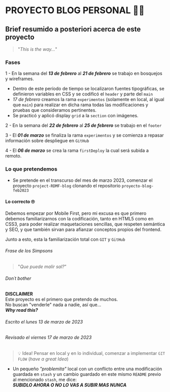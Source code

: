 # PROYECTO BLOG PERSONAL 📕🧠
## Brief resumido a posteriori acerca de este proyecto

> "_This is the way..._"

### Fases

1 - En la semana del **_13 de febrero_** al **_21 de febrero_** se trabajo en bosquejos y wireframes.

- Dentro de este período de tiempo se localizaron fuentes tipográficas, se definieron variables en CSS y se codificó el `header` y parte del `main`
- *17 de febrero* creamos la rama `experimentos` (solamente en local, al igual que `main`) para realizar en dicha rama todas las modificaciones y pruebas que consideramos pertinentes.
- Se practicó y aplicó display `grid` a la `section` con imágenes.

2 - En la semana del **_22 de febrero_** al **_25 de febrero_** se trabajo en el `footer`

3 - El **_01 de marzo_** se finaliza la rama `experimentos` y se comienza a repasar información sobre despliegue en `GitHub`

4 - El **_06 de marzo_** se crea la rama `firstDeploy` la cual será subida a remoto.

### Lo que pretendemos

- Se pretende en el transcurso del mes de marzo 2023, comenzar el proyecto `project-RDMF-blog` clonando el repositorio `proyecto-blog-feb2023`

#### Lo correcto 🙄
Debemos empezar por Mobile First, pero mi excusa es que primero debemos familiarizarnos con la codificación, tanto en HTML5 como en CSS3, para poder realizar maquetaciones sencillas, que respeten semántica y SEO, y que también sirvan para afianzar conceptos propios del frontend.

Junto a esto, esta la familiarización total con `GIT` y `GitHub`

###### Frase de los Simpsons
> "_Que puede malir sal?_"

###### Don´t bother 
**DISCLAIMER** \
Este proyecto es el primero que pretendo de muchos. \
No buscan "venderle" nada a nadie, así que... \
 **_Why read this?_**

###### Escrito el lunes 13 de marzo de 2023
###### Revisado el viernes 17 de marzo de 2023
> 💡 Idea! Pensar en local y en lo individual, comenzar a implementar `GIT FLOW` (_have a great Idea_)
- Un pequeño _"problemita"_ local con un conflicto entre una modificación guardada en `stash` y un cambio guardado en este mismo `README` previo al mencionado `stash`, me dice: \
**_SUBIDLO AHORA O NO LO VAS A SUBIR MAS NUNCA_**
